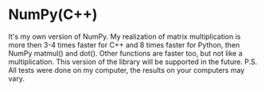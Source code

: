 # NumPy(C++)
It's my own version of NumPy. My realization of matrix multiplication is more then 3-4 times faster for C++ and 8 times faster for Python, then NumPy matmul() and dot(). Other functions are faster too, but not like a multiplication. This version of the library will be supported in the future. P.S. All tests were done on my computer, the results on your computers may vary.
